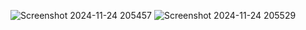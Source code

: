 ![Screenshot 2024-11-24 205457](https://github.com/user-attachments/assets/a0adba54-1f54-463e-a59f-48078afab945)
![Screenshot 2024-11-24 205529](https://github.com/user-attachments/assets/15d66482-0b71-4391-ab1e-6377ebe4e693)
